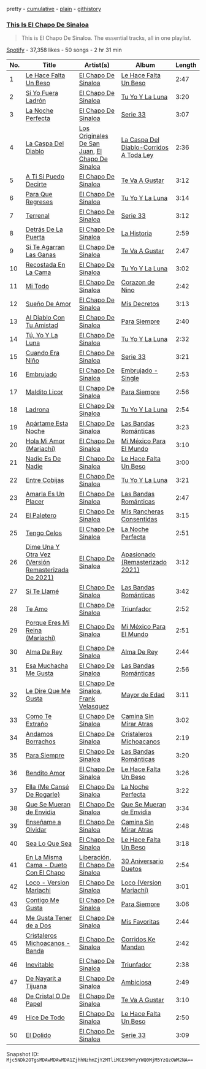 pretty - [cumulative](/playlists/cumulative/37i9dQZF1DZ06evO31TGEC.md) - [plain](/playlists/plain/37i9dQZF1DZ06evO31TGEC) - [githistory](https://github.githistory.xyz/mackorone/spotify-playlist-archive/blob/main/playlists/plain/37i9dQZF1DZ06evO31TGEC)

### [This Is El Chapo De Sinaloa](https://open.spotify.com/playlist/37i9dQZF1DZ06evO31TGEC)

> This is El Chapo De Sinaloa\. The essential tracks, all in one playlist.

[Spotify](https://open.spotify.com/user/spotify) - 37,358 likes - 50 songs - 2 hr 31 min

| No. | Title | Artist(s) | Album | Length |
|---|---|---|---|---|
| 1 | [Le Hace Falta Un Beso](https://open.spotify.com/track/1SwY9YgXVgRbZM6uzxS4vU) | [El Chapo De Sinaloa](https://open.spotify.com/artist/59Ih0XIAzMXq7Yf9ny3u5t) | [Le Hace Falta Un Beso](https://open.spotify.com/album/2XlX0h0yr51DxxAuGA5Nld) | 2:47 |
| 2 | [Si Yo Fuera Ladrón](https://open.spotify.com/track/3smCnGYSUF8BwNDjbpAZZA) | [El Chapo De Sinaloa](https://open.spotify.com/artist/59Ih0XIAzMXq7Yf9ny3u5t) | [Tu Yo Y La Luna](https://open.spotify.com/album/6TaajQPlK5bJgltZtbWxF9) | 3:20 |
| 3 | [La Noche Perfecta](https://open.spotify.com/track/7cQu1Br0VrCs193cn3eyTO) | [El Chapo De Sinaloa](https://open.spotify.com/artist/59Ih0XIAzMXq7Yf9ny3u5t) | [Serie 33](https://open.spotify.com/album/1y6TyvJYOv3725PqA2LPSV) | 3:07 |
| 4 | [La Caspa Del Diablo](https://open.spotify.com/track/2n4F4KH34FujRuaNmFILv7) | [Los Originales De San Juan](https://open.spotify.com/artist/3aVB3VLnoAn6bKiHOEzHag), [El Chapo De Sinaloa](https://open.spotify.com/artist/59Ih0XIAzMXq7Yf9ny3u5t) | [La Caspa Del Diablo\-Corridos A Toda Ley](https://open.spotify.com/album/5HDXSSCgm7nJ3bso2d8xWD) | 2:36 |
| 5 | [A Ti Sí Puedo Decirte](https://open.spotify.com/track/3RHWOxvj9Tj6dae3ayCPgu) | [El Chapo De Sinaloa](https://open.spotify.com/artist/59Ih0XIAzMXq7Yf9ny3u5t) | [Te Va A Gustar](https://open.spotify.com/album/55gLZanxNh5UDbrRMv6cCU) | 3:12 |
| 6 | [Para Que Regreses](https://open.spotify.com/track/0EZ5c3oWdpWIaYHvifMqI2) | [El Chapo De Sinaloa](https://open.spotify.com/artist/59Ih0XIAzMXq7Yf9ny3u5t) | [Tu Yo Y La Luna](https://open.spotify.com/album/6TaajQPlK5bJgltZtbWxF9) | 3:14 |
| 7 | [Terrenal](https://open.spotify.com/track/4TKdXQObopcHQ0mUIH3PsT) | [El Chapo De Sinaloa](https://open.spotify.com/artist/59Ih0XIAzMXq7Yf9ny3u5t) | [Serie 33](https://open.spotify.com/album/1y6TyvJYOv3725PqA2LPSV) | 3:12 |
| 8 | [Detrás De La Puerta](https://open.spotify.com/track/648JnzmmyhdUFcCBPX9GR5) | [El Chapo De Sinaloa](https://open.spotify.com/artist/59Ih0XIAzMXq7Yf9ny3u5t) | [La Historia](https://open.spotify.com/album/1wOiaOlSa4ynjXA3NXT4Wf) | 2:59 |
| 9 | [Si Te Agarran Las Ganas](https://open.spotify.com/track/5Yc2e9umwB41EAAdt3ywTe) | [El Chapo De Sinaloa](https://open.spotify.com/artist/59Ih0XIAzMXq7Yf9ny3u5t) | [Te Va A Gustar](https://open.spotify.com/album/55gLZanxNh5UDbrRMv6cCU) | 2:47 |
| 10 | [Recostada En La Cama](https://open.spotify.com/track/50tmOF513elS7K3HrwYq29) | [El Chapo De Sinaloa](https://open.spotify.com/artist/59Ih0XIAzMXq7Yf9ny3u5t) | [Tu Yo Y La Luna](https://open.spotify.com/album/6TaajQPlK5bJgltZtbWxF9) | 3:02 |
| 11 | [Mi Todo](https://open.spotify.com/track/11BkL2zleBIdQoaO8ycDfA) | [El Chapo De Sinaloa](https://open.spotify.com/artist/59Ih0XIAzMXq7Yf9ny3u5t) | [Corazon de Nino](https://open.spotify.com/album/5Q38BESdZOYUbUQokXuBJh) | 2:42 |
| 12 | [Sueño De Amor](https://open.spotify.com/track/4UIGSDbEbBGM2GDUentqRe) | [El Chapo De Sinaloa](https://open.spotify.com/artist/59Ih0XIAzMXq7Yf9ny3u5t) | [Mis Decretos](https://open.spotify.com/album/1l4cvjCrT3h7TJWtUoJ5TQ) | 3:13 |
| 13 | [Al Diablo Con Tu Amistad](https://open.spotify.com/track/59TFy9HsGcmkqnaHnEiTYl) | [El Chapo De Sinaloa](https://open.spotify.com/artist/59Ih0XIAzMXq7Yf9ny3u5t) | [Para Siempre](https://open.spotify.com/album/1NJu91OmmSIo9xn7vJXIbd) | 2:40 |
| 14 | [Tú, Yo Y La Luna](https://open.spotify.com/track/37Pq9KiFf4jMkIXXra7Jbt) | [El Chapo De Sinaloa](https://open.spotify.com/artist/59Ih0XIAzMXq7Yf9ny3u5t) | [Tu Yo Y La Luna](https://open.spotify.com/album/6TaajQPlK5bJgltZtbWxF9) | 2:32 |
| 15 | [Cuando Era Niño](https://open.spotify.com/track/4NddcjnH1xdec9o8Y88IIE) | [El Chapo De Sinaloa](https://open.spotify.com/artist/59Ih0XIAzMXq7Yf9ny3u5t) | [Serie 33](https://open.spotify.com/album/1y6TyvJYOv3725PqA2LPSV) | 3:21 |
| 16 | [Embrujado](https://open.spotify.com/track/1E3xwQsPnBdDe2XBn6hQha) | [El Chapo De Sinaloa](https://open.spotify.com/artist/59Ih0XIAzMXq7Yf9ny3u5t) | [Embrujado \- Single](https://open.spotify.com/album/18ncEHNMcIJd4tBScFZrYo) | 2:53 |
| 17 | [Maldito Licor](https://open.spotify.com/track/5UZxsxodMAfhXQk2nE0oEy) | [El Chapo De Sinaloa](https://open.spotify.com/artist/59Ih0XIAzMXq7Yf9ny3u5t) | [Para Siempre](https://open.spotify.com/album/1NJu91OmmSIo9xn7vJXIbd) | 2:56 |
| 18 | [Ladrona](https://open.spotify.com/track/5owfn8hOqJpbMkQxTJTYWw) | [El Chapo De Sinaloa](https://open.spotify.com/artist/59Ih0XIAzMXq7Yf9ny3u5t) | [Tu Yo Y La Luna](https://open.spotify.com/album/6TaajQPlK5bJgltZtbWxF9) | 2:54 |
| 19 | [Apártame Esta Noche](https://open.spotify.com/track/66be5ntuUbU6eDY31jSuOO) | [El Chapo De Sinaloa](https://open.spotify.com/artist/59Ih0XIAzMXq7Yf9ny3u5t) | [Las Bandas Románticas](https://open.spotify.com/album/3IA8iPRvAC08B44kHiOFfr) | 3:23 |
| 20 | [Hola Mi Amor \(Mariachi\)](https://open.spotify.com/track/5BaDvD4VYk48bVskuzQjwI) | [El Chapo De Sinaloa](https://open.spotify.com/artist/59Ih0XIAzMXq7Yf9ny3u5t) | [Mi México Para El Mundo](https://open.spotify.com/album/23r76axU3JSU045PYMWqIq) | 3:10 |
| 21 | [Nadie Es De Nadie](https://open.spotify.com/track/4p73HjvhhgaaWDZB6TW66V) | [El Chapo De Sinaloa](https://open.spotify.com/artist/59Ih0XIAzMXq7Yf9ny3u5t) | [Le Hace Falta Un Beso](https://open.spotify.com/album/2XlX0h0yr51DxxAuGA5Nld) | 3:00 |
| 22 | [Entre Cobijas](https://open.spotify.com/track/6Ef0Re9Eg9sxZFkc6og8hk) | [El Chapo De Sinaloa](https://open.spotify.com/artist/59Ih0XIAzMXq7Yf9ny3u5t) | [Tu Yo Y La Luna](https://open.spotify.com/album/6TaajQPlK5bJgltZtbWxF9) | 3:21 |
| 23 | [Amarla Es Un Placer](https://open.spotify.com/track/5FhuwTRiT8JF2bO8B8wXK9) | [El Chapo De Sinaloa](https://open.spotify.com/artist/59Ih0XIAzMXq7Yf9ny3u5t) | [Las Bandas Románticas](https://open.spotify.com/album/3IA8iPRvAC08B44kHiOFfr) | 2:47 |
| 24 | [El Paletero](https://open.spotify.com/track/0T6k96AhWayIZN6KzMvsol) | [El Chapo De Sinaloa](https://open.spotify.com/artist/59Ih0XIAzMXq7Yf9ny3u5t) | [Mis Rancheras Consentidas](https://open.spotify.com/album/5znoYZMw9OHlDjcOVcIoKH) | 3:15 |
| 25 | [Tengo Celos](https://open.spotify.com/track/65Mn4u3S7pgxxn424KcuZ5) | [El Chapo De Sinaloa](https://open.spotify.com/artist/59Ih0XIAzMXq7Yf9ny3u5t) | [La Noche Perfecta](https://open.spotify.com/album/1VGvkh26EO1xl365vgz7UT) | 2:51 |
| 26 | [Dime Una Y Otra Vez \(Versión Remasterizada De 2021\)](https://open.spotify.com/track/4aP9JFXT8QYMqy7N5lrZIf) | [El Chapo De Sinaloa](https://open.spotify.com/artist/59Ih0XIAzMXq7Yf9ny3u5t) | [Apasionado \(Remasterizado 2021\)](https://open.spotify.com/album/7pXzWQE4urVbA9k8sqAggO) | 3:12 |
| 27 | [Sí Te Llamé](https://open.spotify.com/track/1FOiBAz7YauO4EfjzjxI54) | [El Chapo De Sinaloa](https://open.spotify.com/artist/59Ih0XIAzMXq7Yf9ny3u5t) | [Las Bandas Románticas](https://open.spotify.com/album/3IA8iPRvAC08B44kHiOFfr) | 3:42 |
| 28 | [Te Amo](https://open.spotify.com/track/6lEhR4Y8eaC0TRscLMoFG3) | [El Chapo De Sinaloa](https://open.spotify.com/artist/59Ih0XIAzMXq7Yf9ny3u5t) | [Triunfador](https://open.spotify.com/album/2G0Mvzab2JrxgJdNpoD9dU) | 2:52 |
| 29 | [Porque Eres Mi Reina \(Mariachi\)](https://open.spotify.com/track/2xaQrRwSJj77U7D5Kl7E2g) | [El Chapo De Sinaloa](https://open.spotify.com/artist/59Ih0XIAzMXq7Yf9ny3u5t) | [Mi México Para El Mundo](https://open.spotify.com/album/23r76axU3JSU045PYMWqIq) | 2:51 |
| 30 | [Alma De Rey](https://open.spotify.com/track/2MYRLTbJBYYeajqcT9q3Lk) | [El Chapo De Sinaloa](https://open.spotify.com/artist/59Ih0XIAzMXq7Yf9ny3u5t) | [Alma De Rey](https://open.spotify.com/album/2pHURxEnjrk6XfXtdXgFry) | 2:44 |
| 31 | [Esa Muchacha Me Gusta](https://open.spotify.com/track/6gpuslIhDRrUk64OdhdcPU) | [El Chapo De Sinaloa](https://open.spotify.com/artist/59Ih0XIAzMXq7Yf9ny3u5t) | [Las Bandas Románticas](https://open.spotify.com/album/3IA8iPRvAC08B44kHiOFfr) | 2:56 |
| 32 | [Le Dire Que Me Gusta](https://open.spotify.com/track/58I4vJ6hFJHk4PMh0zFliq) | [El Chapo De Sinaloa](https://open.spotify.com/artist/59Ih0XIAzMXq7Yf9ny3u5t), [Frank Velasquez](https://open.spotify.com/artist/63QGsk6k2QujcYZH5kxNbq) | [Mayor de Edad](https://open.spotify.com/album/2061v0dtiRcEHsSPOSbiRZ) | 3:11 |
| 33 | [Como Te Extraño](https://open.spotify.com/track/4i7jo86BGzuTIVLl6zd4Py) | [El Chapo De Sinaloa](https://open.spotify.com/artist/59Ih0XIAzMXq7Yf9ny3u5t) | [Camina Sin Mirar Atras](https://open.spotify.com/album/4IUQ0cRqUA8Te5LlNMfeD0) | 3:02 |
| 34 | [Andamos Borrachos](https://open.spotify.com/track/1zHDb51oC8fz6uWfw6xNhD) | [El Chapo De Sinaloa](https://open.spotify.com/artist/59Ih0XIAzMXq7Yf9ny3u5t) | [Cristaleros Michoacanos](https://open.spotify.com/album/4WiQNWTAwkLG5Bzr6NQ5Ry) | 2:19 |
| 35 | [Para Siempre](https://open.spotify.com/track/7AorFcJZgjpAdfLbKF95YF) | [El Chapo De Sinaloa](https://open.spotify.com/artist/59Ih0XIAzMXq7Yf9ny3u5t) | [Las Bandas Románticas](https://open.spotify.com/album/3IA8iPRvAC08B44kHiOFfr) | 3:20 |
| 36 | [Bendito Amor](https://open.spotify.com/track/2q90JXPdfexbgjWGWHvHOP) | [El Chapo De Sinaloa](https://open.spotify.com/artist/59Ih0XIAzMXq7Yf9ny3u5t) | [Le Hace Falta Un Beso](https://open.spotify.com/album/2XlX0h0yr51DxxAuGA5Nld) | 3:26 |
| 37 | [Ella \(Me Cansé De Rogarle\)](https://open.spotify.com/track/3pwWfa8pqHCoDJrFwwQCkk) | [El Chapo De Sinaloa](https://open.spotify.com/artist/59Ih0XIAzMXq7Yf9ny3u5t) | [La Noche Perfecta](https://open.spotify.com/album/1VGvkh26EO1xl365vgz7UT) | 3:22 |
| 38 | [Que Se Mueran de Envidia](https://open.spotify.com/track/06kCDtb1mG5nCjf8VOZmxD) | [El Chapo De Sinaloa](https://open.spotify.com/artist/59Ih0XIAzMXq7Yf9ny3u5t) | [Que Se Mueran de Envidia](https://open.spotify.com/album/040eUd8jkUXnYW8ceUAVOQ) | 3:34 |
| 39 | [Enseñame a Olvidar](https://open.spotify.com/track/55xhJyoY3cbUzQIZOtea7i) | [El Chapo De Sinaloa](https://open.spotify.com/artist/59Ih0XIAzMXq7Yf9ny3u5t) | [Camina Sin Mirar Atras](https://open.spotify.com/album/4IUQ0cRqUA8Te5LlNMfeD0) | 2:48 |
| 40 | [Sea Lo Que Sea](https://open.spotify.com/track/2kiKVXbHnLIYaogcR9rb2T) | [El Chapo De Sinaloa](https://open.spotify.com/artist/59Ih0XIAzMXq7Yf9ny3u5t) | [Le Hace Falta Un Beso](https://open.spotify.com/album/2XlX0h0yr51DxxAuGA5Nld) | 3:18 |
| 41 | [En La Misma Cama \- Dueto Con El Chapo](https://open.spotify.com/track/1n4DFTRlF1W3X9OZeD4XqY) | [Liberación](https://open.spotify.com/artist/5xwugJ4uudppmOCCZateE5), [El Chapo De Sinaloa](https://open.spotify.com/artist/59Ih0XIAzMXq7Yf9ny3u5t) | [30 Aniversario Duetos](https://open.spotify.com/album/5BhAjPF7nbVtq2pvz7nbVm) | 2:54 |
| 42 | [Loco \- Version Mariachi](https://open.spotify.com/track/1SFSlKPiGIhMUuTULvzdSO) | [El Chapo De Sinaloa](https://open.spotify.com/artist/59Ih0XIAzMXq7Yf9ny3u5t) | [Loco \(Version Mariachi\)](https://open.spotify.com/album/67sPpbNpfW5iOFwrZmbWb6) | 3:01 |
| 43 | [Contigo Me Gusta](https://open.spotify.com/track/2MGe6zekKWb3Tpd1aZ3r69) | [El Chapo De Sinaloa](https://open.spotify.com/artist/59Ih0XIAzMXq7Yf9ny3u5t) | [Para Siempre](https://open.spotify.com/album/1NJu91OmmSIo9xn7vJXIbd) | 3:06 |
| 44 | [Me Gusta Tener de a Dos](https://open.spotify.com/track/5bquzZnV00bIi7pTZZPeKy) | [El Chapo De Sinaloa](https://open.spotify.com/artist/59Ih0XIAzMXq7Yf9ny3u5t) | [Mis Favoritas](https://open.spotify.com/album/4A3hrXyS9pAqrwbp0zK0ws) | 2:44 |
| 45 | [Cristaleros Michoacanos \- Banda](https://open.spotify.com/track/2xNgSqkOoSuTUq50Ma5W2h) | [El Chapo De Sinaloa](https://open.spotify.com/artist/59Ih0XIAzMXq7Yf9ny3u5t) | [Corridos Ke Mandan](https://open.spotify.com/album/2jVrHdwjagxttYkQFypph8) | 2:42 |
| 46 | [Inevitable](https://open.spotify.com/track/3IUNzzk29r37Xa78FNwQng) | [El Chapo De Sinaloa](https://open.spotify.com/artist/59Ih0XIAzMXq7Yf9ny3u5t) | [Triunfador](https://open.spotify.com/album/2G0Mvzab2JrxgJdNpoD9dU) | 2:38 |
| 47 | [De Nayarit a Tijuana](https://open.spotify.com/track/2NipbSffrwVdoKtv2PFLqa) | [El Chapo De Sinaloa](https://open.spotify.com/artist/59Ih0XIAzMXq7Yf9ny3u5t) | [Ambiciosa](https://open.spotify.com/album/3NnfZz4LSjS7dJuLQtQrF6) | 2:49 |
| 48 | [De Cristal O De Papel](https://open.spotify.com/track/0Jj7P3kjgJ96iU1NvcPPde) | [El Chapo De Sinaloa](https://open.spotify.com/artist/59Ih0XIAzMXq7Yf9ny3u5t) | [Te Va A Gustar](https://open.spotify.com/album/55gLZanxNh5UDbrRMv6cCU) | 3:10 |
| 49 | [Hice De Todo](https://open.spotify.com/track/2Et0OmVLcyP72ZSmHxQT4J) | [El Chapo De Sinaloa](https://open.spotify.com/artist/59Ih0XIAzMXq7Yf9ny3u5t) | [Le Hace Falta Un Beso](https://open.spotify.com/album/2XlX0h0yr51DxxAuGA5Nld) | 2:50 |
| 50 | [El Dolido](https://open.spotify.com/track/3QUVQh9YRliiLmBShel2DO) | [El Chapo De Sinaloa](https://open.spotify.com/artist/59Ih0XIAzMXq7Yf9ny3u5t) | [Serie 33](https://open.spotify.com/album/1y6TyvJYOv3725PqA2LPSV) | 3:09 |

Snapshot ID: `Mjc5NDk2OTgsMDAwMDAwMDA1ZjhhNzhmZjY2MTliMGE3MWYyYWQ0MjM5YzQzOWM2NA==`
